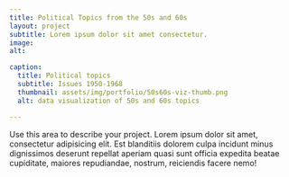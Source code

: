 ```yaml
---
title: Political Topics from the 50s and 60s
layout: project
subtitle: Lorem ipsum dolor sit amet consectetur.
image:
alt: 

caption:
  title: Political topics
  subtitle: Issues 1950-1968
  thumbnail: assets/img/portfolio/50s60s-viz-thumb.png
  alt: data visualization of 50s and 60s topics

---
```


 <div id="vis"></div>

Use this area to describe your project. Lorem ipsum dolor sit amet, consectetur adipisicing elit. Est blanditiis dolorem culpa incidunt minus dignissimos deserunt repellat aperiam quasi sunt officia expedita beatae cupiditate, maiores repudiandae, nostrum, reiciendis facere nemo!


<script type="text/javascript" src="https://cdn.jsdelivr.net/npm//vega@5"></script>
  <script type="text/javascript" src="https://cdn.jsdelivr.net/npm//vega-lite@4.8.1"></script>
  <script type="text/javascript" src="https://cdn.jsdelivr.net/npm//vega-embed@6"></script>

  <script>
    (function(vegaEmbed) {
      var spec = {"config": {"view": {"continuousWidth": 400, "continuousHeight": 300}}, "layer": [{"mark": {"type": "circle", "size": 80}, "encoding": {"color": {"type": "nominal", "field": "keyword"}, "opacity": {"value": 0}, "tooltip": [{"type": "nominal", "field": "keyword"}, {"type": "quantitative", "field": "year"}, {"type": "quantitative", "field": "frequency"}], "x": {"type": "quantitative", "axis": {"labels": true}, "field": "year", "scale": {"domain": [1950, 1968]}}, "y": {"type": "quantitative", "axis": {"labels": true}, "field": "frequency"}}, "selection": {"selector003": {"type": "single", "on": "mouseover", "fields": ["keyword"], "nearest": true}}, "width": 600}, {"mark": {"type": "line", "size": 60}, "encoding": {"color": {"type": "nominal", "field": "keyword"}, "size": {"condition": {"value": 1, "selection": {"not": "selector003"}}, "value": 3}, "x": {"type": "quantitative", "axis": {"labels": true}, "field": "year", "scale": {"domain": [1950, 1968]}}, "y": {"type": "quantitative", "axis": {"labels": true}, "field": "frequency"}}, "selection": {"selector004": {"type": "interval", "bind": "scales", "encodings": ["x", "y"]}}}], "data": {"name": "data-05aeb9fae2cf5b2d98d62e055801094e"}, "$schema": "https://vega.github.io/schema/vega-lite/v4.8.1.json", "datasets": {"data-05aeb9fae2cf5b2d98d62e055801094e": [{"year": 1950, "keyword": "american", "frequency": 163}, {"year": 1950, "keyword": "china", "frequency": 50}, {"year": 1950, "keyword": "country", "frequency": 99}, {"year": 1950, "keyword": "foreign policy", "frequency": 18}, {"year": 1950, "keyword": "government", "frequency": 130}, {"year": 1950, "keyword": "nations", "frequency": 74}, {"year": 1950, "keyword": "peace", "frequency": 52}, {"year": 1950, "keyword": "political party", "frequency": 5}, {"year": 1950, "keyword": "russia", "frequency": 111}, {"year": 1950, "keyword": "world war", "frequency": 20}, {"year": 1951, "keyword": "american", "frequency": 174}, {"year": 1951, "keyword": "china", "frequency": 61}, {"year": 1951, "keyword": "country", "frequency": 106}, {"year": 1951, "keyword": "foreign policy", "frequency": 16}, {"year": 1951, "keyword": "government", "frequency": 121}, {"year": 1951, "keyword": "nations", "frequency": 76}, {"year": 1951, "keyword": "peace", "frequency": 58}, {"year": 1951, "keyword": "political party", "frequency": 1}, {"year": 1951, "keyword": "russia", "frequency": 111}, {"year": 1951, "keyword": "world war", "frequency": 28}, {"year": 1952, "keyword": "american", "frequency": 215}, {"year": 1952, "keyword": "china", "frequency": 27}, {"year": 1952, "keyword": "country", "frequency": 125}, {"year": 1952, "keyword": "foreign policy", "frequency": 19}, {"year": 1952, "keyword": "government", "frequency": 156}, {"year": 1952, "keyword": "nations", "frequency": 67}, {"year": 1952, "keyword": "peace", "frequency": 59}, {"year": 1952, "keyword": "political party", "frequency": 2}, {"year": 1952, "keyword": "russia", "frequency": 75}, {"year": 1952, "keyword": "world war", "frequency": 20}, {"year": 1953, "keyword": "american", "frequency": 192}, {"year": 1953, "keyword": "china", "frequency": 32}, {"year": 1953, "keyword": "country", "frequency": 115}, {"year": 1953, "keyword": "foreign policy", "frequency": 15}, {"year": 1953, "keyword": "government", "frequency": 105}, {"year": 1953, "keyword": "nations", "frequency": 114}, {"year": 1953, "keyword": "peace", "frequency": 60}, {"year": 1953, "keyword": "political party", "frequency": 1}, {"year": 1953, "keyword": "russia", "frequency": 113}, {"year": 1953, "keyword": "world war", "frequency": 29}, {"year": 1954, "keyword": "american", "frequency": 146}, {"year": 1954, "keyword": "china", "frequency": 112}, {"year": 1954, "keyword": "country", "frequency": 124}, {"year": 1954, "keyword": "foreign policy", "frequency": 20}, {"year": 1954, "keyword": "government", "frequency": 108}, {"year": 1954, "keyword": "nations", "frequency": 63}, {"year": 1954, "keyword": "peace", "frequency": 38}, {"year": 1954, "keyword": "political party", "frequency": 5}, {"year": 1954, "keyword": "russia", "frequency": 86}, {"year": 1954, "keyword": "world war", "frequency": 26}, {"year": 1955, "keyword": "american", "frequency": 130}, {"year": 1955, "keyword": "china", "frequency": 21}, {"year": 1955, "keyword": "country", "frequency": 70}, {"year": 1955, "keyword": "foreign policy", "frequency": 14}, {"year": 1955, "keyword": "government", "frequency": 81}, {"year": 1955, "keyword": "nations", "frequency": 64}, {"year": 1955, "keyword": "peace", "frequency": 16}, {"year": 1955, "keyword": "russia", "frequency": 39}, {"year": 1955, "keyword": "world war", "frequency": 15}, {"year": 1956, "keyword": "american", "frequency": 147}, {"year": 1956, "keyword": "china", "frequency": 10}, {"year": 1956, "keyword": "country", "frequency": 112}, {"year": 1956, "keyword": "foreign policy", "frequency": 41}, {"year": 1956, "keyword": "government", "frequency": 88}, {"year": 1956, "keyword": "nations", "frequency": 70}, {"year": 1956, "keyword": "peace", "frequency": 90}, {"year": 1956, "keyword": "political party", "frequency": 1}, {"year": 1956, "keyword": "russia", "frequency": 82}, {"year": 1956, "keyword": "world war", "frequency": 15}, {"year": 1957, "keyword": "american", "frequency": 203}, {"year": 1957, "keyword": "china", "frequency": 29}, {"year": 1957, "keyword": "country", "frequency": 89}, {"year": 1957, "keyword": "foreign policy", "frequency": 17}, {"year": 1957, "keyword": "government", "frequency": 115}, {"year": 1957, "keyword": "nations", "frequency": 64}, {"year": 1957, "keyword": "peace", "frequency": 32}, {"year": 1957, "keyword": "russia", "frequency": 72}, {"year": 1957, "keyword": "world war", "frequency": 12}, {"year": 1958, "keyword": "american", "frequency": 217}, {"year": 1958, "keyword": "china", "frequency": 25}, {"year": 1958, "keyword": "country", "frequency": 70}, {"year": 1958, "keyword": "foreign policy", "frequency": 9}, {"year": 1958, "keyword": "government", "frequency": 96}, {"year": 1958, "keyword": "nations", "frequency": 45}, {"year": 1958, "keyword": "peace", "frequency": 19}, {"year": 1958, "keyword": "russia", "frequency": 103}, {"year": 1958, "keyword": "world war", "frequency": 6}, {"year": 1959, "keyword": "american", "frequency": 184}, {"year": 1959, "keyword": "china", "frequency": 32}, {"year": 1959, "keyword": "country", "frequency": 87}, {"year": 1959, "keyword": "foreign policy", "frequency": 17}, {"year": 1959, "keyword": "government", "frequency": 114}, {"year": 1959, "keyword": "nations", "frequency": 50}, {"year": 1959, "keyword": "peace", "frequency": 19}, {"year": 1959, "keyword": "political party", "frequency": 2}, {"year": 1959, "keyword": "russia", "frequency": 108}, {"year": 1959, "keyword": "world war", "frequency": 12}, {"year": 1960, "keyword": "american", "frequency": 188}, {"year": 1960, "keyword": "china", "frequency": 24}, {"year": 1960, "keyword": "country", "frequency": 84}, {"year": 1960, "keyword": "foreign policy", "frequency": 17}, {"year": 1960, "keyword": "government", "frequency": 123}, {"year": 1960, "keyword": "nations", "frequency": 49}, {"year": 1960, "keyword": "peace", "frequency": 26}, {"year": 1960, "keyword": "political party", "frequency": 2}, {"year": 1960, "keyword": "russia", "frequency": 69}, {"year": 1960, "keyword": "world war", "frequency": 10}, {"year": 1961, "keyword": "american", "frequency": 279}, {"year": 1961, "keyword": "china", "frequency": 18}, {"year": 1961, "keyword": "country", "frequency": 97}, {"year": 1961, "keyword": "foreign policy", "frequency": 7}, {"year": 1961, "keyword": "government", "frequency": 172}, {"year": 1961, "keyword": "nations", "frequency": 80}, {"year": 1961, "keyword": "peace", "frequency": 171}, {"year": 1961, "keyword": "political party", "frequency": 1}, {"year": 1961, "keyword": "russia", "frequency": 66}, {"year": 1961, "keyword": "world war", "frequency": 16}, {"year": 1962, "keyword": "american", "frequency": 207}, {"year": 1962, "keyword": "china", "frequency": 51}, {"year": 1962, "keyword": "country", "frequency": 94}, {"year": 1962, "keyword": "foreign policy", "frequency": 15}, {"year": 1962, "keyword": "government", "frequency": 138}, {"year": 1962, "keyword": "nations", "frequency": 101}, {"year": 1962, "keyword": "peace", "frequency": 144}, {"year": 1962, "keyword": "russia", "frequency": 65}, {"year": 1962, "keyword": "world war", "frequency": 17}, {"year": 1963, "keyword": "american", "frequency": 166}, {"year": 1963, "keyword": "china", "frequency": 16}, {"year": 1963, "keyword": "country", "frequency": 81}, {"year": 1963, "keyword": "foreign policy", "frequency": 17}, {"year": 1963, "keyword": "government", "frequency": 130}, {"year": 1963, "keyword": "nations", "frequency": 42}, {"year": 1963, "keyword": "peace", "frequency": 60}, {"year": 1963, "keyword": "political party", "frequency": 1}, {"year": 1963, "keyword": "russia", "frequency": 104}, {"year": 1963, "keyword": "world war", "frequency": 6}, {"year": 1964, "keyword": "american", "frequency": 153}, {"year": 1964, "keyword": "china", "frequency": 11}, {"year": 1964, "keyword": "country", "frequency": 57}, {"year": 1964, "keyword": "foreign policy", "frequency": 10}, {"year": 1964, "keyword": "government", "frequency": 80}, {"year": 1964, "keyword": "nations", "frequency": 44}, {"year": 1964, "keyword": "peace", "frequency": 31}, {"year": 1964, "keyword": "political party", "frequency": 1}, {"year": 1964, "keyword": "russia", "frequency": 28}, {"year": 1964, "keyword": "world war", "frequency": 2}, {"year": 1965, "keyword": "american", "frequency": 130}, {"year": 1965, "keyword": "china", "frequency": 28}, {"year": 1965, "keyword": "country", "frequency": 70}, {"year": 1965, "keyword": "foreign policy", "frequency": 7}, {"year": 1965, "keyword": "government", "frequency": 127}, {"year": 1965, "keyword": "nations", "frequency": 50}, {"year": 1965, "keyword": "peace", "frequency": 60}, {"year": 1965, "keyword": "political party", "frequency": 1}, {"year": 1965, "keyword": "russia", "frequency": 15}, {"year": 1965, "keyword": "world war", "frequency": 10}, {"year": 1966, "keyword": "american", "frequency": 171}, {"year": 1966, "keyword": "china", "frequency": 27}, {"year": 1966, "keyword": "country", "frequency": 75}, {"year": 1966, "keyword": "foreign policy", "frequency": 10}, {"year": 1966, "keyword": "government", "frequency": 108}, {"year": 1966, "keyword": "nations", "frequency": 58}, {"year": 1966, "keyword": "peace", "frequency": 58}, {"year": 1966, "keyword": "russia", "frequency": 70}, {"year": 1966, "keyword": "world war", "frequency": 10}, {"year": 1967, "keyword": "american", "frequency": 136}, {"year": 1967, "keyword": "china", "frequency": 13}, {"year": 1967, "keyword": "country", "frequency": 71}, {"year": 1967, "keyword": "foreign policy", "frequency": 7}, {"year": 1967, "keyword": "government", "frequency": 111}, {"year": 1967, "keyword": "nations", "frequency": 34}, {"year": 1967, "keyword": "peace", "frequency": 68}, {"year": 1967, "keyword": "political party", "frequency": 1}, {"year": 1967, "keyword": "russia", "frequency": 24}, {"year": 1967, "keyword": "world war", "frequency": 7}, {"year": 1968, "keyword": "american", "frequency": 87}, {"year": 1968, "keyword": "china", "frequency": 14}, {"year": 1968, "keyword": "country", "frequency": 57}, {"year": 1968, "keyword": "foreign policy", "frequency": 4}, {"year": 1968, "keyword": "government", "frequency": 87}, {"year": 1968, "keyword": "nations", "frequency": 26}, {"year": 1968, "keyword": "peace", "frequency": 38}, {"year": 1968, "keyword": "political party", "frequency": 1}, {"year": 1968, "keyword": "russia", "frequency": 20}, {"year": 1968, "keyword": "world war", "frequency": 4}]}};
      var embedOpt = {"renderer": "svg", "mode": "vega-lite"};

      function showError(el, error){
          el.innerHTML = ('<div class="error" style="color:red;">'
                          + '<p>JavaScript Error: ' + error.message + '</p>'
                          + "<p>This usually means there's a typo in your chart specification. "
                          + "See the javascript console for the full traceback.</p>"
                          + '</div>');
          throw error;
      }
      const el = document.getElementById('vis');
      vegaEmbed("#vis", spec, embedOpt)
        .catch(error => showError(el, error));
    })(vegaEmbed);

  </script>